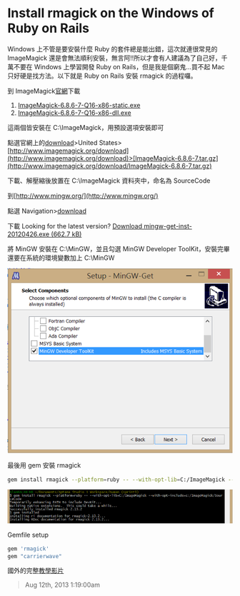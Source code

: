 # Install rmagick on the Windows of Ruby on Rails

Windows 上不管是要安裝什麼 Ruby 的套件總是能出錯，這次就連很常見的 ImageMagick 還是會無法順利安裝，無言阿!!所以才會有人建議為了自己好，千萬不要在 Windows 上學習開發 Ruby on Rails，但是我是個窮鬼...買不起 Mac 只好硬是找方法。以下就是 Ruby on Rails 安裝 rmagick 的過程囉。

到 ImageMagick[官網](http://www.imagemagick.org/script/binary-releases.php#windows)下載

1. [ImageMagick-6.8.6-7-Q16-x86-static.exe](http://www.imagemagick.org/download/binaries/ImageMagick-6.8.6-7-Q16-x86-static.exe)
2. [ImageMagick-6.8.6-7-Q16-x86-dll.exe](http://www.imagemagick.org/download/binaries/ImageMagick-6.8.6-7-Q16-x86-dll.exe)

這兩個皆安裝在 C:\ImageMagick，用預設選項安裝即可

點選官網上的[download](http://www.imagemagick.org/script/download.php)>United States>[http://www.imagemagick.org/download](http://www.imagemagick.org/download)>[ImageMagick-6.8.6-7.tar.gz](http://www.imagemagick.org/download/ImageMagick-6.8.6-7.tar.gz)

下載、解壓縮後放置在 C:\ImageMagick 資料夾中，命名為 SourceCode

到[http://www.mingw.org/](http://www.mingw.org/)

點選 Navigation>[download](https://sourceforge.net/downloads/mingw)

下載 Looking for the latest version? [Download mingw-get-inst-20120426.exe (662.7 kB)](http://sourceforge.net/projects/mingw/files/latest/download?source=files)

將 MinGW 安裝在 C:\MinGW，並且勾選 MinGW Developer ToolKit，安裝完畢還要在系統的環境變數加上 C:\MinGW

![mingw](/assets/ruby_on_rails/install_rmagick_on_the_windows_of_ruby_on_rails/mingw.PNG)

最後用 gem 安裝 rmagick

```bash
gem install rmagick --platform=ruby -- --with-opt-lib=C:/ImageMagick --with-opt-include=c:/ImageMagick/SourceCode
```

![rmagick_down](/assets/ruby_on_rails/install_rmagick_on_the_windows_of_ruby_on_rails/rmagick_down.PNG)

Gemfile setup

```ruby
gem 'rmagick'
gem "carrierwave"
```

國外的完整[教學影片](http://www.youtube.com/watch?v=gEWAVlNCKhg&feature=youtu.be)

> Aug 12th, 2013 1:19:00am
